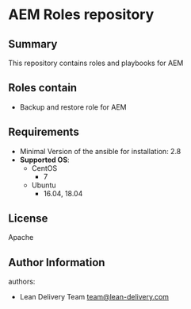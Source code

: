 AEM Roles repository
=========


## Summary


This repository contains roles and playbooks for AEM



Roles contain
------------


- Backup and restore role for AEM


Requirements
------------


- Minimal Version of the ansible for installation: 2.8
 - **Supported OS**:
   - CentOS
     - 7
   - Ubuntu
     - 16.04, 18.04


License
-------
Apache


Author Information
------------------


authors:
  - Lean Delivery Team <team@lean-delivery.com>